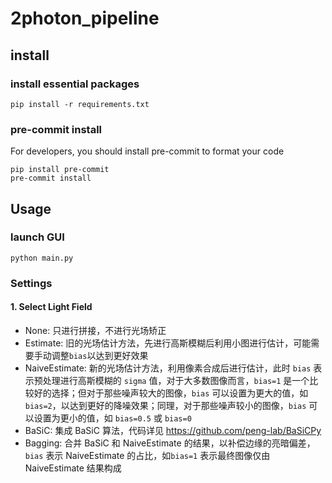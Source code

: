 # 2photon_pipeline

## install
### install essential packages
```
pip install -r requirements.txt
```
### pre-commit install
For developers, you should install pre-commit to format your code
```
pip install pre-commit
pre-commit install
```
## Usage
### launch GUI
```
python main.py
```
### Settings
#### 1. Select Light Field
 - None: 只进行拼接，不进行光场矫正
 - Estimate: 旧的光场估计方法，先进行高斯模糊后利用小图进行估计，可能需要手动调整`bias`以达到更好效果
 - NaiveEstimate: 新的光场估计方法，利用像素合成后进行估计，此时 `bias` 表示预处理进行高斯模糊的 `sigma` 值，对于大多数图像而言，`bias=1` 是一个比较好的选择；但对于那些噪声较大的图像，`bias` 可以设置为更大的值，如 `bias=2`，以达到更好的降噪效果；同理，对于那些噪声较小的图像，`bias` 可以设置为更小的值，如 `bias=0.5` 或 `bias=0`
 - BaSiC: 集成 BaSiC 算法，代码详见 https://github.com/peng-lab/BaSiCPy
 - Bagging: 合并 BaSiC 和 NaiveEstimate 的结果，以补偿边缘的亮暗偏差，`bias` 表示 NaiveEstimate 的占比，如`bias=1` 表示最终图像仅由 NaiveEstimate 结果构成
